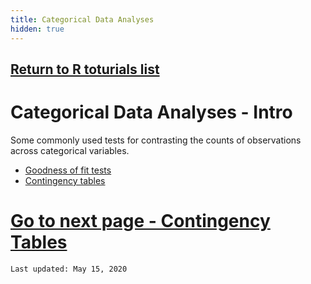 ```yaml
---
title: Categorical Data Analyses
hidden: true
---
```

## [Return to R toturials list](%base_url%/?r-language)

# Categorical Data Analyses - Intro

Some commonly used tests for contrasting the counts of observations across categorical variables.

* [Goodness of fit tests](%base_url%/?goodness-of-fit-tests/)  
* [Contingency tables](%base_url%/?contingency-tables/)  

# [Go to next page - Contingency Tables](%base_url%/?contingency-tables)

`Last updated: May 15, 2020`
